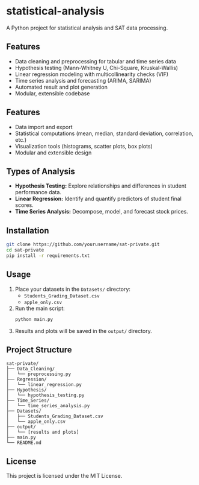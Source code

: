 # statistical-analysis

A Python project for statistical analysis and SAT data processing.

## Features

- Data cleaning and preprocessing for tabular and time series data
- Hypothesis testing (Mann-Whitney U, Chi-Square, Kruskal-Wallis)
- Linear regression modeling with multicollinearity checks (VIF)
- Time series analysis and forecasting (ARIMA, SARIMA)
- Automated result and plot generation
- Modular, extensible codebase

## Features

- Data import and export
- Statistical computations (mean, median, standard deviation, correlation, etc.)
- Visualization tools (histograms, scatter plots, box plots)
- Modular and extensible design

## Types of Analysis

- **Hypothesis Testing:** Explore relationships and differences in     student performance data.
- **Linear Regression:** Identify and quantify predictors of student final scores.
- **Time Series Analysis:** Decompose, model, and forecast stock prices.


## Installation

```bash
git clone https://github.com/yourusername/sat-private.git
cd sat-private
pip install -r requirements.txt
```
## Usage

1. Place your datasets in the `Datasets/` directory:
    - `Students_Grading_Dataset.csv`
    - `apple_only.csv`
2. Run the main script:
    ```bash
    python main.py
    ```
3. Results and plots will be saved in the `output/` directory.

## Project Structure

```
sat-private/
├── Data_Cleaning/
│   └── preprocessing.py
├── Regression/
│   └── linear_regression.py
├── Hypothesis/
│   └── hypothesis_testing.py
├── Time_Series/
│   └── time_series_analysis.py
├── Datasets/
│   ├── Students_Grading_Dataset.csv
│   └── apple_only.csv
├── output/
│   └── [results and plots]
├── main.py
└── README.md
```

## License

This project is licensed under the MIT License.